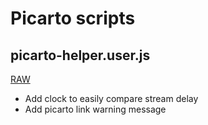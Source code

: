 # Picarto scripts

## picarto-helper.user.js

[RAW](https://github.com/Nc5xb3/tampermonkey-scripts/raw/main/picarto/picarto-helper.user.js)

- Add clock to easily compare stream delay
- Add picarto link warning message
